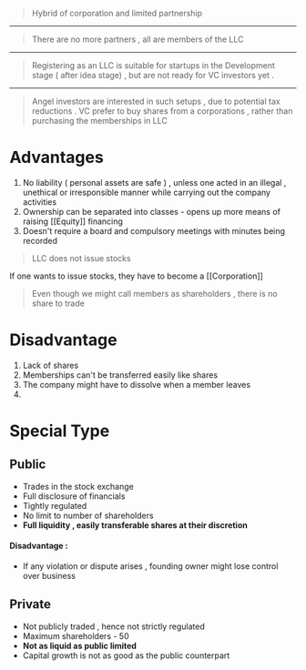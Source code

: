 > Hybrid of corporation and limited partnership
----------------
> There are no more partners , all are members of the LLC
-------------
> Registering as an LLC is suitable for startups in the Development stage ( after idea stage) , but are not ready for VC investors yet . 
--------
> Angel investors are interested in such setups , due to potential tax reductions . VC prefer to buy shares from a corporations , rather than purchasing the memberships in LLC

# Advantages 
1. No liability ( personal assets are safe ) , unless one acted in an illegal , unethical or irresponsible manner while carrying out the company activities
2. Ownership can be separated into classes - opens up more means of raising [[Equity]] financing
3. Doesn't require a board and compulsory meetings with minutes being recorded 

> LLC does not issue stocks

If one wants to issue stocks, they have to become a [[Corporation]]

> Even though we might call members as shareholders , there is no share to trade

# Disadvantage 
1. Lack of shares
2. Memberships can't be transferred easily like shares
3. The company might have to dissolve when a member leaves
4. 

# Special Type 
## Public
- Trades in the stock exchange
- Full disclosure of financials 
- Tightly regulated
- No limit to number of shareholders
- **Full liquidity , easily transferable shares at their discretion**


#### Disadvantage :
- If any violation or dispute arises , founding owner might lose control over business


## Private
- Not publicly traded , hence not strictly regulated
- Maximum shareholders - 50
- **Not as liquid as public limited**
- Capital growth is not as good as the public counterpart